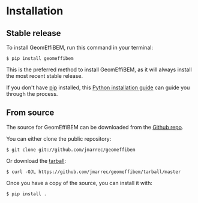 # Installation

## Stable release

To install GeomEffiBEM, run this command in your
terminal:

``` console
$ pip install geomeffibem
```

This is the preferred method to install GeomEffiBEM, as it will always install the most recent stable release.

If you don't have [pip][] installed, this [Python installation guide][]
can guide you through the process.

## From source

The source for GeomEffiBEM can be downloaded from
the [Github repo][].

You can either clone the public repository:

``` console
$ git clone git://github.com/jmarrec/geomeffibem
```

Or download the [tarball][]:

``` console
$ curl -OJL https://github.com/jmarrec/geomeffibem/tarball/master
```

Once you have a copy of the source, you can install it with:

``` console
$ pip install .
```

  [pip]: https://pip.pypa.io
  [Python installation guide]: http://docs.python-guide.org/en/latest/starting/installation/
  [Github repo]: https://github.com/%7B%7B%20cookiecutter.github_username%20%7D%7D/%7B%7B%20cookiecutter.project_slug%20%7D%7D
  [tarball]: https://github.com/%7B%7B%20cookiecutter.github_username%20%7D%7D/%7B%7B%20cookiecutter.project_slug%20%7D%7D/tarball/master
